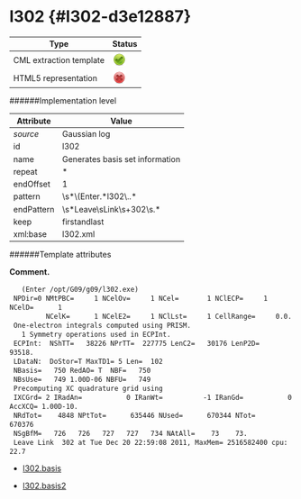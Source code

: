 # l302 {#l302-d3e12887}


| Type                                                                                                                                                | Status                                                                                                                                              |
|----|----|
| CML extraction template                                                                                                                             | ![](/imgs/Total.png)                                                                                                                                |
| HTML5 representation                                                                                                                                | ![](/imgs/None.png)                                                                                                                                 |

######Implementation level

| Attribute                                                                                                                                           | Value                                                                                                                                               |
|----|----|
| *source*                                                                                                                                            | Gaussian log                                                                                                                                        |
| id                                                                                                                                                  | l302                                                                                                                                                |
| name                                                                                                                                                | Generates basis set information                                                                                                                     |
| repeat                                                                                                                                              | \*                                                                                                                                                  |
| endOffset                                                                                                                                           | 1                                                                                                                                                   |
| pattern                                                                                                                                             | \\s\*\\(Enter.\*l302\\..\*                                                                                                                          |
| endPattern                                                                                                                                          | \\s\*Leave\\sLink\\s+302\\s.\*                                                                                                                      |
| keep                                                                                                                                                | firstandlast                                                                                                                                        |
| xml:base                                                                                                                                            | l302.xml                                                                                                                                            |

######Template attributes

**Comment.**

       (Enter /opt/G09/g09/l302.exe)
     NPDir=0 NMtPBC=     1 NCelOv=     1 NCel=       1 NClECP=     1 NCelD=      1
             NCelK=      1 NCelE2=     1 NClLst=     1 CellRange=     0.0.
     One-electron integrals computed using PRISM.
       1 Symmetry operations used in ECPInt.
     ECPInt:  NShTT=   38226 NPrTT=  227775 LenC2=   30176 LenP2D=   93518.
     LDataN:  DoStor=T MaxTD1= 5 Len=  102
     NBasis=   750 RedAO= T  NBF=   750
     NBsUse=   749 1.00D-06 NBFU=   749
     Precomputing XC quadrature grid using
     IXCGrd= 2 IRadAn=           0 IRanWt=          -1 IRanGd=           0 AccXCQ= 1.00D-10.
     NRdTot=    4848 NPtTot=      635446 NUsed=      670344 NTot=      670376
     NSgBfM=   726   726   727   727   734 NAtAll=    73    73.
     Leave Link  302 at Tue Dec 20 22:59:08 2011, MaxMem= 2516582400 cpu:      22.7
      

-   [l302.basis](/out/md/cml/gaussian_log/l302.basis-d3e12894.md)

<!-- -->

-   [l302.basis2](/out/md/cml/gaussian_log/l302.basis2-d3e12954.md)
